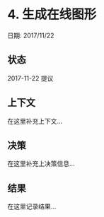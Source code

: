 # 4. 生成在线图形

日期: 2017/11/22

## 状态

2017-11-22 提议

## 上下文

在这里补充上下文...

## 决策

在这里补充上决策信息...

## 结果

在这里记录结果...
